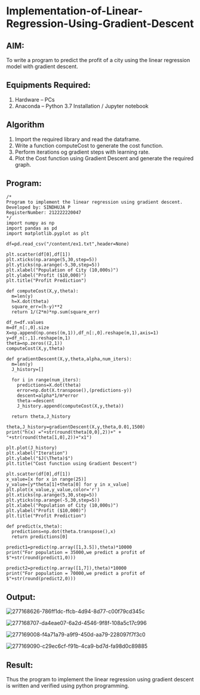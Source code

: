 # Implementation-of-Linear-Regression-Using-Gradient-Descent

## AIM:
To write a program to predict the profit of a city using the linear regression model with gradient descent.

## Equipments Required:
1. Hardware – PCs
2. Anaconda – Python 3.7 Installation / Jupyter notebook

## Algorithm
1. Import the required library and read the dataframe.
2. Write a function computeCost to generate the cost function.
3. Perform iterations og gradient steps with learning rate.
4. Plot the Cost function using Gradient Descent and generate the required graph.
## Program:
```
/*
Program to implement the linear regression using gradient descent.
Developed by: SINDHUJA P
RegisterNumber: 212222220047
*/
import numpy as np
import pandas as pd
import matplotlib.pyplot as plt

df=pd.read_csv("/content/ex1.txt",header=None)

plt.scatter(df[0],df[1])
plt.xticks(np.arange(5,30,step=5))
plt.yticks(np.arange(-5,30,step=5))
plt.xlabel("Population of City (10,000s)")
plt.ylabel("Profit ($10,000)")
plt.title("Profit Prediction")

def computeCost(X,y,theta):
  m=len(y)
  h=X.dot(theta)
  square_err=(h-y)**2
  return 1/(2*m)*np.sum(square_err)

df_n=df.values
m=df_n[:,0].size
X=np.append(np.ones((m,1)),df_n[:,0].reshape(m,1),axis=1)
y=df_n[:,1].reshape(m,1)
theta=np.zeros((2,1))
computeCost(X,y,theta)

def gradientDescent(X,y,theta,alpha,num_iters):
  m=len(y)
  J_history=[]

  for i in range(num_iters):
    predictions=X.dot(theta)
    error=np.dot(X.transpose(),(predictions-y))
    descent=alpha*1/m*error
    theta-=descent
    J_history.append(computeCost(X,y,theta))

  return theta,J_history

theta,J_history=gradientDescent(X,y,theta,0.01,1500)
print("h(x) ="+str(round(theta[0,0],2))+" + "+str(round(theta[1,0],2))+"x1")

plt.plot(J_history)
plt.xlabel("Iteration")
plt.ylabel("$J(\Theta)$")
plt.title("Cost function using Gradient Descent")

plt.scatter(df[0],df[1])
x_value=[x for x in range(25)]
y_value=[y*theta[1]+theta[0] for y in x_value]
plt.plot(x_value,y_value,color='r')
plt.xticks(np.arange(5,30,step=5))
plt.yticks(np.arange(-5,30,step=5))
plt.xlabel("Population of City (10,000s)")
plt.ylabel("Profit ($10,000)")
plt.title("Profit Prediction")

def predict(x,theta):
  predictions=np.dot(theta.transpose(),x)
  return predictions[0]

predict1=predict(np.array([1,3.5]),theta)*10000
print("For population = 35000,we predict a profit of $"+str(round(predict1,0)))

predict2=predict(np.array([1,7]),theta)*10000
print("For population = 70000,we predict a profit of $"+str(round(predict2,0)))

```



## Output:

![277168626-786ff1dc-ffcb-4d94-8d77-c00f79cd345c](https://github.com/Sindhuja9585/Implementation-of-Linear-Regression-Using-Gradient-Descent/assets/122860624/582b761f-9881-43ed-82ee-63a42bdad455)

![277168707-da4eae07-6a2d-4546-9f8f-108a5c17c996](https://github.com/Sindhuja9585/Implementation-of-Linear-Regression-Using-Gradient-Descent/assets/122860624/cca699d5-20be-4504-98c4-97f915684338)

![277169008-f4a71a79-a9f9-450d-aa79-228097f7f3c0](https://github.com/Sindhuja9585/Implementation-of-Linear-Regression-Using-Gradient-Descent/assets/122860624/edf55775-9f39-4b89-ae88-458b297c66a4)


![277169090-c29ec6cf-f91b-4ca9-bd7d-fa98d0c89885](https://github.com/Sindhuja9585/Implementation-of-Linear-Regression-Using-Gradient-Descent/assets/122860624/06aa40d1-ef8c-453c-99b9-1e946f4511cd)



## Result:
Thus the program to implement the linear regression using gradient descent is written and verified using python programming.
